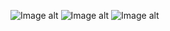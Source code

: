 ![Image alt](https://github.com/VladBoG007/My-images-in-sites-and-repositoryes/blob/main/images_in_sites/img1_site_1.jpg)
![Image alt](https://github.com/VladBoG007/My-images-in-sites-and-repositoryes/blob/main/images_in_sites/img2_site1.jpg)
![Image alt](https://github.com/VladBoG007/My-images-in-sites-and-repositoryes/blob/main/images_in_sites/img3_site1.jpg)
